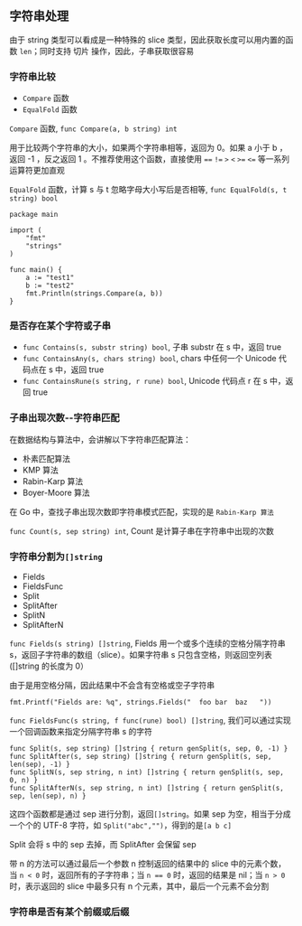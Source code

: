 ## 字符串处理

由于 string 类型可以看成是一种特殊的 slice 类型，因此获取长度可以用内置的函数 `len`；同时支持 切片 操作，因此，子串获取很容易

### 字符串比较

- `Compare` 函数
- `EqualFold` 函数

`Compare` 函数, `func Compare(a, b string) int`

用于比较两个字符串的大小，如果两个字符串相等，返回为 0。如果 a 小于 b ，返回 -1 ，反之返回 1 。不推荐使用这个函数，直接使用 `==` `!=` `>` `<` `>=` `<=` 等一系列运算符更加直观

`EqualFold` 函数，计算 s 与 t 忽略字母大小写后是否相等, `func EqualFold(s, t string) bool`

```
package main

import (
	"fmt"
	"strings"
)

func main() {
	a := "test1"
	b := "test2"
	fmt.Println(strings.Compare(a, b))
}
```

### 是否存在某个字符或子串

- `func Contains(s, substr string) bool`, 子串 substr 在 s 中，返回 true
- `func ContainsAny(s, chars string) bool`, chars 中任何一个 Unicode 代码点在 s 中，返回 true
- `func ContainsRune(s string, r rune) bool`, Unicode 代码点 r 在 s 中，返回 true


### 子串出现次数--字符串匹配

在数据结构与算法中，会讲解以下字符串匹配算法：
- 朴素匹配算法
- KMP 算法
- Rabin-Karp 算法
- Boyer-Moore 算法

在 Go 中，查找子串出现次数即字符串模式匹配，实现的是 `Rabin-Karp 算法`

`func Count(s, sep string) int`, Count 是计算子串在字符串中出现的次数

### 字符串分割为`[]string`

- Fields
- FieldsFunc
- Split
- SplitAfter
- SplitN
- SplitAfterN


`func Fields(s string) []string`, Fields 用一个或多个连续的空格分隔字符串 s，返回子字符串的数组（slice）。如果字符串 s 只包含空格，则返回空列表 ([]string 的长度为 0）

由于是用空格分隔，因此结果中不会含有空格或空子字符串

```
fmt.Printf("Fields are: %q", strings.Fields("  foo bar  baz   "))
```

`func FieldsFunc(s string, f func(rune) bool) []string`, 我们可以通过实现一个回调函数来指定分隔字符串 s 的字符


```
func Split(s, sep string) []string { return genSplit(s, sep, 0, -1) }
func SplitAfter(s, sep string) []string { return genSplit(s, sep, len(sep), -1) }
func SplitN(s, sep string, n int) []string { return genSplit(s, sep, 0, n) }
func SplitAfterN(s, sep string, n int) []string { return genSplit(s, sep, len(sep), n) }
```

这四个函数都是通过 sep 进行分割，返回`[]string`。如果 sep 为空，相当于分成一个个的 UTF-8 字符，如 `Split("abc","")`，得到的是`[a b c]`

Split 会将 s 中的 sep 去掉，而 SplitAfter 会保留 sep

带 n 的方法可以通过最后一个参数 n 控制返回的结果中的 slice 中的元素个数，当 `n < 0` 时，返回所有的子字符串；当 `n == 0` 时，返回的结果是 nil；当 `n > 0` 时，表示返回的 slice 中最多只有 n 个元素，其中，最后一个元素不会分割

### 字符串是否有某个前缀或后缀

